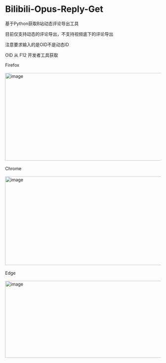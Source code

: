 # Bilibili-Opus-Reply-Get
基于Python获取B站动态评论导出工具

目前仅支持动态的评论导出，不支持视频底下的评论导出

注意要求输入的是OID不是动态ID

OID 从 F12 开发者工具获取

Firefox<br><br>
<img width="698" height="283" alt="image" src="https://github.com/user-attachments/assets/f5ac4f91-a836-41cf-ba9e-03e22393b7ae" /><br><br>
Chrome<br><br>
<img width="605" height="286" alt="image" src="https://github.com/user-attachments/assets/fbeb243b-982d-4b08-8d5a-149b16d70707" /><br><br>
Edge<br><br>
<img width="726" height="248" alt="image" src="https://github.com/user-attachments/assets/f5442382-54da-49f4-af14-dbc3c3c8f42a" />
